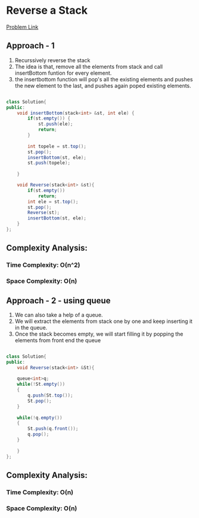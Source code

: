 # Reverse a Stack


[Problem Link](https://www.geeksforgeeks.org/problems/reverse-a-stack/1)


## Approach - 1

1. Recurssively reverse the stack
2. The idea is that, remove all the elements from stack and call insertBottom funtion for every element.
3. the insertbottom function will pop's all the existing elements and pushes the new element to the last, and pushes again poped existing elements.



```Java

class Solution{
public:
    void insertBottom(stack<int> &st, int ele) {
        if(st.empty()) {
            st.push(ele);
            return;
        }
        
        int topele = st.top();
        st.pop();
        insertBottom(st, ele);
        st.push(topele);
        
    }

    void Reverse(stack<int> &st){
        if(st.empty())
            return;
        int ele = st.top();
        st.pop();
        Reverse(st);
        insertBottom(st, ele);
    }
};

```

## Complexity Analysis:

### Time Complexity: O(n^2) 

### Space Complexity: O(n)


## Approach - 2 - using queue

1. We can also take a help of a queue. 
2. We will extract the elements from stack one by one and keep inserting it in the queue. 
3. Once the stack becomes empty, we will start filling it by popping the elements from front end the queue

```Java

class Solution{
public:
    void Reverse(stack<int> &St){
        
    queue<int>q;
    while(!St.empty())
    {
        q.push(St.top());
        St.pop();
    }
    
    while(!q.empty())
    {
        St.push(q.front());
        q.pop();
    }
    
    }
};


```

## Complexity Analysis:

### Time Complexity: O(n) 

### Space Complexity: O(n)

